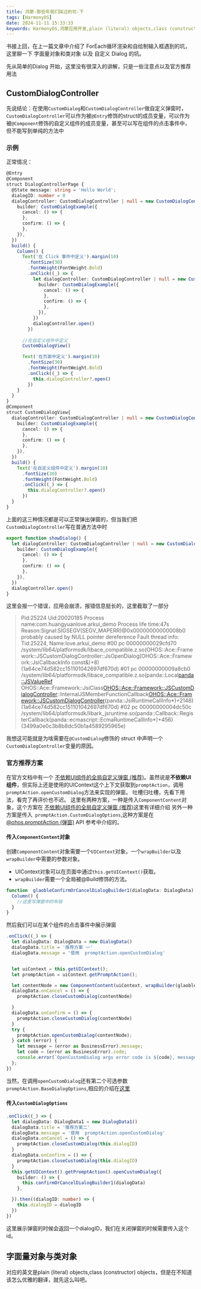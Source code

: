 ```yaml
---
title: 鸿蒙-那些年我们踩过的坑-下
tags: [HarmonyOS]
date: 2024-11-11 15:33:33
keywords: HarmonyOS,鸿蒙应用开发,plain (literal) objects,class (constructor) objects,CustomDialogController
---
```

书接上回，在上一篇文章中介绍了 ForEach循环渲染和自绘制输入框遇到的坑，这里聊一下 字面量对象和类对象 以及 自定义 Dialog 的坑。
<!--more-->


先从简单的Dialog 开始，这里没有很深入的讲解，只是一些注意点以及官方推荐用法

## CustomDialogController

先说结论：在使用`CustomDialog`和`CustomDialogController`做自定义弹窗时，`CustomDialogController`可以作为被`@Entry`修饰的struct的成员变量，可以作为被`@Component`修饰的自定义组件的成员变量，甚至可以写在组件的点击事件中，但不能写到单纯的方法中

### 示例
正常情况：

``` TypeScript
@Entry
@Component
struct DialogControllerPage {
  @State message: string = 'Hello World';
  dialogID: number = 0
  dialogController: CustomDialogController | null = new CustomDialogController({
    builder: CustomDialogExample({
      cancel: () => {
      },
      confirm: () => {
      },
    }),
  })
  build() {
    Column() {
      Text('在 Click 事件中定义').margin(10)
        .fontSize(30)
        .fontWeight(FontWeight.Bold)
        .onClick((_) => {
          let dialogController: CustomDialogController | null = new CustomDialogController({
            builder: CustomDialogExample({
              cancel: () => {
              },
              confirm: () => {
              },
            }),
          })
          dialogController.open()
        })
      
      //在自定义组件中定义
      CustomDialogView()

      Text('在页面中定义').margin(10)
        .fontSize(30)
        .fontWeight(FontWeight.Bold)
        .onClick((_) => {
          this.dialogController?.open()
        })
    }
  }
}
@Component
struct CustomDialogView{
  dialogController: CustomDialogController | null = new CustomDialogController({
    builder: CustomDialogExample({
      cancel: () => {
      },
      confirm: () => {
      },
    }),
  })
  build() {
    Text('在自定义组件中定义').margin(10)
      .fontSize(30)
      .fontWeight(FontWeight.Bold)
      .onClick((_) => {
        this.dialogController?.open()
      })
  }
}
```
上面的这三种情况都是可以正常弹出弹窗的，但当我们把`CustomDialogController`写在普通方法中时

``` TypeScript
export function showDialog() {
  let dialogController: CustomDialogController | null = new CustomDialogController({
    builder: CustomDialogExample({
      cancel: () => {
      },
      confirm: () => {
      },
    }),
  })
  dialogController.open()
}

```
这里会报一个错误，应用会崩溃，报错信息挺长的，这里截取了一部分
> Pid:25224
Uid:20020185
Process name:com.huangyuanlove.arkui_demo
Process life time:47s
Reason:Signal:SIGSEGV(SEGV_MAPERR)@0x00000000000008b0  probably caused by NULL pointer dereference
Fault thread info:
Tid:25224, Name:love.arkui_demo
#00 pc 00000000029cfd70 /system/lib64/platformsdk/libace_compatible.z.so(OHOS::Ace::Framework::JSCustomDialogController::JsOpenDialog(OHOS::Ace::Framework::JsiCallbackInfo const&)+8)(1a64ce74d582cc151101042697df670d)
#01 pc 00000000009a8cb0 /system/lib64/platformsdk/libace_compatible.z.so(panda::Local<panda::JSValueRef> OHOS::Ace::Framework::JsiClass<OHOS::Ace::Framework::JSCustomDialogController>::InternalJSMemberFunctionCallback<OHOS::Ace::Framework::JSCustomDialogController>(panda::JsiRuntimeCallInfo*)+2148)(1a64ce74d582cc151101042697df670d)
#02 pc 00000000004dc50c /system/lib64/platformsdk/libark_jsruntime.so(panda::Callback::RegisterCallback(panda::ecmascript::EcmaRuntimeCallInfo*)+456)(3499a0e0c3b8b8dc50b1a4589295965e)

我想这可能就是为啥需要在`@CustomDialog`修饰的 struct 中声明一个`CustomDialogController`变量的原因。

### 官方推荐方案
在官方文档中有一个 [不依赖UI组件的全局自定义弹窗 (推荐)](https://developer.huawei.com/consumer/cn/doc/harmonyos-guides-V5/arkts-uicontext-custom-dialog-V5)。虽然说是**不依赖UI组件**，但实际上还是使用的UIContext这个上下文获取到`promptAction`，调用`promptAction.openCustomDialog`方法来实现的弹窗。
吐槽归吐槽，先看下用法，看完了再评价也不迟。
这里有两种方案，一种是传入`ComponentContent`对象，这个方案在 [不依赖UI组件的全局自定义弹窗 (推荐)](https://developer.huawei.com/consumer/cn/doc/harmonyos-guides-V5/arkts-uicontext-custom-dialog-V5)这里有详细介绍
另外一种方案是传入` promptAction.CustomDialogOptions`,这种方案是在[@ohos.promptAction (弹窗)](https://developer.huawei.com/consumer/cn/doc/harmonyos-references-V5/js-apis-promptaction-V5) API 参考中介绍的。

#### 传入`ComponentContent`对象

创建`ComponentContent`对象需要一个`UIContext`对象，一个`wrapBuilder`以及`wrapBuilder`中需要的参数对象。
* UIContext对象可以在页面中通过`this.getUIContext()`获取。  
* `wrapBuilder`需要一个全局被@Build修饰的方法。

``` TypeScript
function  glaobleConfirmOrCancelDialogBuilder1(dialogData: DialogData) {
  Column() {
    //这里写弹窗中的布局
  }
}
```

然后我们可以在某个组件的点击事件中展示弹窗
``` TypeScript
.onClick((_) => {
  let dialogData: DialogData = new DialogData()
  dialogData.title = '推荐方案 一'
  dialogData.message = '使用  promptAction.openCustomDialog'


  let uiContext = this.getUIContext();
  let promptAction = uiContext.getPromptAction();

  let contentNode = new ComponentContent(uiContext, wrapBuilder(glaobleConfirmOrCancelDialogBuilder1), dialogData);
  dialogData.onCancel = () => {
    promptAction.closeCustomDialog(contentNode)

  }
  dialogData.onConfirm = () => {
    promptAction.closeCustomDialog(contentNode)
  }
  try {
    promptAction.openCustomDialog(contentNode);
  } catch (error) {
    let message = (error as BusinessError).message;
    let code = (error as BusinessError).code;
    console.error(`OpenCustomDialog args error code is ${code}, message is ${message}`);
  };
})
```
当然，在调用`openCustomDialog`还有第二个可选参数`promptAction.BaseDialogOptions`,相应的介绍在[这里](https://developer.huawei.com/consumer/cn/doc/harmonyos-references-V5/js-apis-promptaction-V5#basedialogoptions11)

#### 传入`CustomDialogOptions`

``` TypeScript
.onClick((_) => {
  let dialogData: DialogData1 = new DialogData1()
  dialogData.title = '推荐方案二'
  dialogData.message = '使用  promptAction.openCustomDialog'
  dialogData.onCancel = () => {
    promptAction.closeCustomDialog(this.dialogID)
  }
  dialogData.onConfirm = () => {
    promptAction.closeCustomDialog(this.dialogID)
  }
  this.getUIContext().getPromptAction().openCustomDialog({
    builder: () => {
      this.confirmOrCancelDialogBuilder1(dialogData)
    },

  }).then((dialogID: number) => {
    this.dialogID = dialogID
  })
})
```
这里展示弹窗的时候会返回一个dialogID，我们在关闭弹窗的时候需要传入这个id。


## 字面量对象与类对象
对应的英文是plain (literal) objects,class (constructor) objects，但是在不知道该怎么优雅的翻译，就先这么叫吧。
